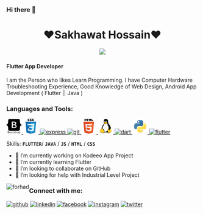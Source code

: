 ### Hi there 👋
 <h1 align='center'> ❤<b>Sakhawat Hossain</b>❤ </h1>
 <p align="center">
 <img src="https://www.pngitem.com/pimgs/m/526-5265875_banner-andro-flat-android-application-development-banner-hd.png"/></p>
 
#### Flutter App Developer
I am the Person who likes Learn Programming. I have Computer Hardware Troubleshooting Experience, Good Knowledge of Web Design, Android App Development ( Flutter || Java )
<h3 align="left">Languages and Tools:</h3>

<p align='left'> 
<a href="https://getbootstrap.com" target="_blank" rel="noreferrer"> <img src="https://raw.githubusercontent.com/devicons/devicon/master/icons/bootstrap/bootstrap-plain-wordmark.svg" alt="bootstrap" width="40" height="40" /> </a>
<a href="https://www.w3schools.com/css/" target="_blank"
rel="noreferrer"> <img
src="https://raw.githubusercontent.com/devicons/devicon/master/icons/css3/css3-original-wordmark.svg"
alt="css3" width="40" height="40" /> </a> 
<a href="https://java.com" target="_blank" rel="noreferrer">
<img src="https://cdn.iconscout.com/icon/free/png-256/free-java-60-1174953.png"
alt="express" width="40" height="40" /> </a>
<a href="https://git-scm.com/" target="_blank"
rel="noreferrer"> <img src="https://www.vectorlogo.zone/logos/git-scm/git-scm-icon.svg" alt="git" width="40"
height="40" /> </a> <a href="https://www.w3.org/html/" target="_blank" rel="noreferrer"> <img
src="https://raw.githubusercontent.com/devicons/devicon/master/icons/html5/html5-original-wordmark.svg"
alt="html5" width="40" height="40" /> </a> 
<a href="https://www.linux.org/" target="_blank"
rel="noreferrer"> <img
src="https://raw.githubusercontent.com/devicons/devicon/master/icons/linux/linux-original.svg" alt="linux"
width="40" height="40" /> </a> 
<a style="width: 100px; overflow: hidden; height: 40px;" href="https://dart.dev" target="_blank" rel="noreferrer">
<img src="https://uxwing.com/wp-content/themes/uxwing/download/brands-and-social-media/dart-programming-language-icon.png"
alt="dart" width="40" height="40" /> </a> 
<a href="https://www.python.org" target="_blank"
rel="noreferrer"> <img
src="https://raw.githubusercontent.com/devicons/devicon/master/icons/python/python-original.svg"
alt="python" width="40" height="40" /> </a>
<a href="https://flutter.dev" target="_blank" rel="noreferrer">
<img src="https://storage.googleapis.com/cms-storage-bucket/6a07d8a62f4308d2b854.svg"
alt="flutter" width="150" height="40" /> </a> </p>

Skills:  **`FLUTTER`**/ **`JAVA`** / **`JS`** / **`HTML`** / **`CSS`**

- 🔭 I’m currently working on Kodeeo App Project 
- 🌱 I’m currently learning Flutter 
- 👯 I’m looking to collaborate on GitHub 
- 🤔 I’m looking for help with Industrial Level Project
<p><img align="left"
src="https://github-readme-stats.vercel.app/api/top-langs?username=forhad35&show_icons=true&locale=en&layout=compact"
alt="forhad" /></p>

### Connect with me:
[<img src='https://cdn.jsdelivr.net/npm/simple-icons@3.0.1/icons/github.svg' alt='github' height='40'>](https://github.com/sajusun)  [<img src='https://cdn.jsdelivr.net/npm/simple-icons@3.0.1/icons/linkedin.svg' alt='linkedin' height='40'>](https://www.linkedin.com/in/sajusun/)  [<img src='https://cdn.jsdelivr.net/npm/simple-icons@3.0.1/icons/facebook.svg' alt='facebook' height='40'>](https://www.facebook.com/page.saju)  [<img src='https://cdn.jsdelivr.net/npm/simple-icons@3.0.1/icons/instagram.svg' alt='instagram' height='40'>](https://www.instagram.com/saju.sun/)  [<img src='https://cdn.jsdelivr.net/npm/simple-icons@3.0.1/icons/twitter.svg' alt='twitter' height='40'>](https://twitter.com/sajusun)  
